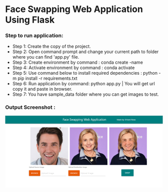 # Face Swapping Web Application Using Flask

### Step to run application:

- Step 1:	Create the copy of the project.
- Step 2: Open command prompt and change your current path to folder where you can find 'app.py' file.
- Step 3: Create environment by command : conda create -name <environment name>
- Step 4: Activate environment by command : conda activate <environment name>
- Step 5: Use command below to install required dependencies : python -m pip install -r requirements.txt
- Step 6: Run application by command: python app.py | You will get url copy it and paste in browser.
- Step 7: You have sample_data folder where you can get images to test.
 
### Output Screenshot :
  
  ![](output.PNG)
